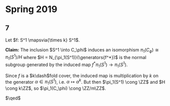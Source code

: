 # Spring 2019

## 7 

Let $f: S^1 \mapsvia{\times k} S^1$.

**Claim:**
The inclusion $S^1 \into C_\phi$ induces an isomorphism $\pi_1(C_\phi) \cong \pi_1(S^1) / H$ where $H = N_{\pi_1(S^1)}(\generators{f^*})$ is the normal subgroup generated by the induced map $f^* \pi_1(S^1) \to \pi_1(S^1)$.

Since $f$ is a $k\dash$fold cover, the induced map is multiplication by $k$ on the generator $\alpha \in \pi_1(S^1)$, i.e. $\alpha \mapsto \alpha^k$.
But then $\pi_1(S^1) \cong \ZZ$ and $H \cong k\ZZ$, so $\pi_1(C_\phi) \cong \ZZ/m\ZZ$.

$\qed$
